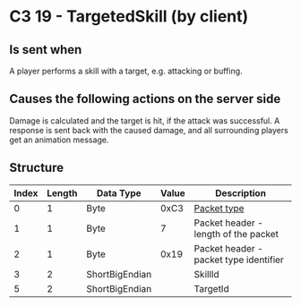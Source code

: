# C3 19 - TargetedSkill (by client)

## Is sent when

A player performs a skill with a target, e.g. attacking or buffing.

## Causes the following actions on the server side

Damage is calculated and the target is hit, if the attack was successful. A response is sent back with the caused damage, and all surrounding players get an animation message.

## Structure

| Index | Length | Data Type | Value | Description |
|-------|--------|-----------|-------|-------------|
| 0 | 1 |   Byte   | 0xC3  | [Packet type](PacketTypes.md) |
| 1 | 1 |    Byte   |   7   | Packet header - length of the packet |
| 2 | 1 |    Byte   | 0x19  | Packet header - packet type identifier |
| 3 | 2 | ShortBigEndian |  | SkillId |
| 5 | 2 | ShortBigEndian |  | TargetId |